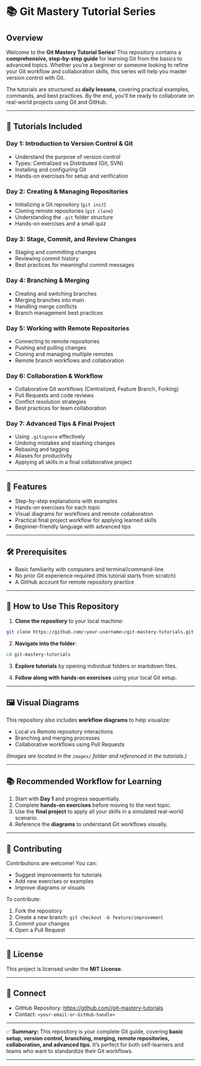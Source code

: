 

# 📚 Git Mastery Tutorial Series

## Overview

Welcome to the **Git Mastery Tutorial Series**! This repository contains a **comprehensive, step-by-step guide** for learning Git from the basics to advanced topics. Whether you’re a beginner or someone looking to refine your Git workflow and collaboration skills, this series will help you master version control with Git.

The tutorials are structured as **daily lessons**, covering practical examples, commands, and best practices. By the end, you’ll be ready to collaborate on real-world projects using Git and GitHub.

---

## 🔹 Tutorials Included

### **Day 1: Introduction to Version Control & Git**

* Understand the purpose of version control
* Types: Centralized vs Distributed (Git, SVN)
* Installing and configuring Git
* Hands-on exercises for setup and verification

### **Day 2: Creating & Managing Repositories**

* Initializing a Git repository (`git init`)
* Cloning remote repositories (`git clone`)
* Understanding the `.git` folder structure
* Hands-on exercises and a small quiz

### **Day 3: Stage, Commit, and Review Changes**

* Staging and committing changes
* Reviewing commit history
* Best practices for meaningful commit messages

### **Day 4: Branching & Merging**

* Creating and switching branches
* Merging branches into main
* Handling merge conflicts
* Branch management best practices

### **Day 5: Working with Remote Repositories**

* Connecting to remote repositories
* Pushing and pulling changes
* Cloning and managing multiple remotes
* Remote branch workflows and collaboration

### **Day 6: Collaboration & Workflow**

* Collaborative Git workflows (Centralized, Feature Branch, Forking)
* Pull Requests and code reviews
* Conflict resolution strategies
* Best practices for team collaboration

### **Day 7: Advanced Tips & Final Project**

* Using `.gitignore` effectively
* Undoing mistakes and stashing changes
* Rebasing and tagging
* Aliases for productivity
* Applying all skills in a final collaborative project

---

## 📌 Features

* Step-by-step explanations with examples
* Hands-on exercises for each topic
* Visual diagrams for workflows and remote collaboration
* Practical final project workflow for applying learned skills
* Beginner-friendly language with advanced tips

---

## 🛠 Prerequisites

* Basic familiarity with computers and terminal/command-line
* No prior Git experience required (this tutorial starts from scratch)
* A GitHub account for remote repository practice

---

## 🚀 How to Use This Repository

1. **Clone the repository** to your local machine:

```bash
git clone https://github.com/<your-username>/git-mastery-tutorials.git
```

2. **Navigate into the folder**:

```bash
cd git-mastery-tutorials
```

3. **Explore tutorials** by opening individual folders or markdown files.

4. **Follow along with hands-on exercises** using your local Git setup.

---

## 🖼 Visual Diagrams

This repository also includes **workflow diagrams** to help visualize:

* Local vs Remote repository interactions
* Branching and merging processes
* Collaborative workflows using Pull Requests

*(Images are located in the `images/` folder and referenced in the tutorials.)*

---

## 📚 Recommended Workflow for Learning

1. Start with **Day 1** and progress sequentially.
2. Complete **hands-on exercises** before moving to the next topic.
3. Use the **final project** to apply all your skills in a simulated real-world scenario.
4. Reference the **diagrams** to understand Git workflows visually.

---

## 🌟 Contributing

Contributions are welcome! You can:

* Suggest improvements for tutorials
* Add new exercises or examples
* Improve diagrams or visuals

To contribute:

1. Fork the repository
2. Create a new branch: `git checkout -b feature/improvement`
3. Commit your changes
4. Open a Pull Request

---

## 📄 License

This project is licensed under the **MIT License**.

---

## 🔗 Connect

* GitHub Repository: [https://github.com/<your-username>/git-mastery-tutorials](https://github.com/<your-username>/git-mastery-tutorials)
* Contact: `<your-email-or-GitHub-handle>`

---

✅ **Summary:**
This repository is your complete Git guide, covering **basic setup, version control, branching, merging, remote repositories, collaboration, and advanced tips**. It’s perfect for both self-learners and teams who want to standardize their Git workflows.

---

